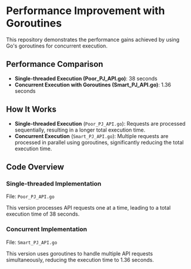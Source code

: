# Performance Improvement with Goroutines

This repository demonstrates the performance gains achieved by using Go's goroutines for concurrent execution.

## Performance Comparison

- **Single-threaded Execution (Poor_PJ_API.go)**: 38 seconds
- **Concurrent Execution with Goroutines (Smart_PJ_API.go)**: 1.36 seconds

## How It Works

- **Single-threaded Execution** (`Poor_PJ_API.go`): Requests are processed sequentially, resulting in a longer total execution time.
- **Concurrent Execution** (`Smart_PJ_API.go`): Multiple requests are processed in parallel using goroutines, significantly reducing the total execution time.

## Code Overview

### Single-threaded Implementation

File: `Poor_PJ_API.go`

This version processes API requests one at a time, leading to a total execution time of 38 seconds.

### Concurrent Implementation

File: `Smart_PJ_API.go`

This version uses goroutines to handle multiple API requests simultaneously, reducing the execution time to 1.36 seconds.
